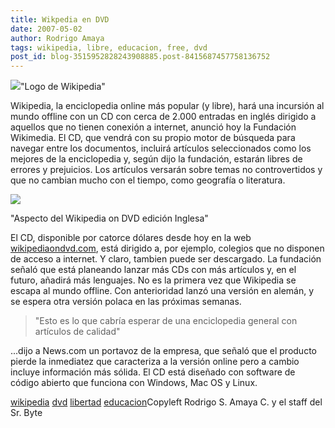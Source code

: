```yaml
---
title: Wikpedia en DVD
date: 2007-05-02
author: Rodrigo Amaya
tags: wikipedia, libre, educacion, free, dvd
post_id: blog-3515952828243908885.post-8415687457758136752
---
```


[![](http://bp1.blogger.com/_ayvorITawE4/RjiSNEK33vI/AAAAAAAAAVg/sjep2alc17g/s200/Wikipedia-logo_BWb-full.jpg)](http://bp1.blogger.com/_ayvorITawE4/RjiSNEK33vI/AAAAAAAAAVg/sjep2alc17g/s1600-h/Wikipedia-logo_BWb-full.jpg)"Logo de Wikipedia"

Wikipedia, la enciclopedia online más popular (y libre), hará
      una incursión al mundo offline con un CD con cerca de 2.000 entradas en inglés dirigido a
      aquellos que no tienen conexión a internet, anunció hoy la Fundación Wikimedia. El CD, que
      vendrá con su propio motor de búsqueda para navegar entre los documentos, incluirá artículos
      seleccionados como los mejores de la enciclopedia y, según dijo la fundación, estarán libres
      de errores y prejuicios.  Los artículos versarán sobre temas no controvertidos y que
      no cambian mucho con el tiempo, como geografía o literatura.

[![](http://bp3.blogger.com/_ayvorITawE4/RjiTWkK33wI/AAAAAAAAAVo/9mOgzvdlNnA/s400/Wikipedia05.JPG)](http://bp3.blogger.com/_ayvorITawE4/RjiTWkK33wI/AAAAAAAAAVo/9mOgzvdlNnA/s1600-h/Wikipedia05.JPG)

"Aspecto del Wikipedia
      on DVD edición Inglesa"

El CD, disponible por catorce dólares desde hoy en la web [wikipediaondvd.com](http://wikipediaondvd.com/), está dirigido a, por
      ejemplo, colegios que no disponen de acceso a internet. Y claro, tambien puede ser descargado.
      La fundación señaló que está planeando lanzar más CDs con más artículos y, en el futuro,
      añadirá más lenguajes. No es la primera vez que Wikipedia se escapa al mundo offline. Con
      anterioridad lanzó una versión en alemán, y se espera otra versión polaca en las próximas
      semanas.

> "Esto
> es lo que cabría esperar de una enciclopedia general con artículos de
> calidad"

...dijo a News.com un portavoz de la empresa, que
      señaló que el producto pierde la inmediatez que caracteriza a la versión online pero a cambio
      incluye información más sólida. El CD está diseñado con
      software de código abierto que funciona con Windows, Mac OS y Linux.

[wikipedia](http://www.blogalaxia.com/tags/wikipedia) [dvd](http://www.blogalaxia.com/tags/dvd) [libertad](http://www.blogalaxia.com/tags/libertad) [educacion](http://www.blogalaxia.com/tags/educacion)Copyleft Rodrigo S.
      Amaya C. y el staff del Sr. Byte